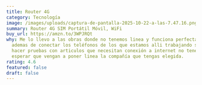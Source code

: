 ```yaml
---
title: Router 4G
category: Tecnología
image: /images/uploads/captura-de-pantalla-2025-10-22-a-las-7.47.16.png
summary: Router 4G SIM Portátil Móvil, WiFi
buy_url: https://amzn.to/3WPJRQt
why: Me lo llevo a las obras donde no tenemos linea y funciona perfectamente,
  ademas de conectar los teléfonos de los que estamos alli trabajando si hay que
  hacer pruebas con articulos que necesitan conexión a internet no tenemos que
  esperar que vengan a poner linea la compañía que tengas elegida.
rating: 4.6
featured: false
draft: false
---
```

